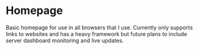 # Homepage
Basic homepage for use in all browsers that I use. Currently only supports links to websites and has a heavy framework but future
plans to include server dashboard monitoring and live updates.
